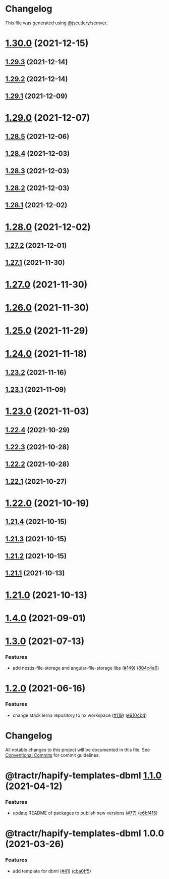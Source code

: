 # Changelog

This file was generated using [@jscutlery/semver](https://github.com/jscutlery/semver).

# [1.30.0](https://github.com/tractr/stack/compare/v1.29.3...v1.30.0) (2021-12-15)



## [1.29.3](https://github.com/tractr/stack/compare/v1.29.2...v1.29.3) (2021-12-14)



## [1.29.2](https://github.com/tractr/stack/compare/v1.29.1...v1.29.2) (2021-12-14)



## [1.29.1](https://github.com/tractr/stack/compare/v1.29.0...v1.29.1) (2021-12-09)



# [1.29.0](https://github.com/tractr/stack/compare/v1.28.5...v1.29.0) (2021-12-07)



## [1.28.5](https://github.com/tractr/stack/compare/v1.28.4...v1.28.5) (2021-12-06)



## [1.28.4](https://github.com/tractr/stack/compare/v1.28.3...v1.28.4) (2021-12-03)



## [1.28.3](https://github.com/tractr/stack/compare/v1.28.2...v1.28.3) (2021-12-03)



## [1.28.2](https://github.com/tractr/stack/compare/v1.28.1...v1.28.2) (2021-12-03)



## [1.28.1](https://github.com/tractr/stack/compare/v1.28.0...v1.28.1) (2021-12-02)



# [1.28.0](https://github.com/tractr/stack/compare/v1.27.2...v1.28.0) (2021-12-02)



## [1.27.2](https://github.com/tractr/stack/compare/v1.27.1...v1.27.2) (2021-12-01)



## [1.27.1](https://github.com/tractr/stack/compare/v1.27.0...v1.27.1) (2021-11-30)



# [1.27.0](https://github.com/tractr/stack/compare/v1.26.0...v1.27.0) (2021-11-30)



# [1.26.0](https://github.com/tractr/stack/compare/v1.25.0...v1.26.0) (2021-11-30)



# [1.25.0](https://github.com/tractr/stack/compare/v1.24.0...v1.25.0) (2021-11-29)



# [1.24.0](https://github.com/tractr/stack/compare/v1.23.2...v1.24.0) (2021-11-18)



## [1.23.2](https://github.com/tractr/stack/compare/v1.23.1...v1.23.2) (2021-11-16)



## [1.23.1](https://github.com/tractr/stack/compare/v1.23.0...v1.23.1) (2021-11-09)



# [1.23.0](https://github.com/tractr/stack/compare/v1.22.4...v1.23.0) (2021-11-03)



## [1.22.4](https://github.com/tractr/stack/compare/v1.22.3...v1.22.4) (2021-10-29)



## [1.22.3](https://github.com/tractr/stack/compare/v1.22.2...v1.22.3) (2021-10-28)



## [1.22.2](https://github.com/tractr/stack/compare/v1.22.1...v1.22.2) (2021-10-28)



## [1.22.1](https://github.com/tractr/stack/compare/v1.22.0...v1.22.1) (2021-10-27)



# [1.22.0](https://github.com/tractr/stack/compare/v1.21.4...v1.22.0) (2021-10-19)



## [1.21.4](https://github.com/tractr/stack/compare/v1.21.3...v1.21.4) (2021-10-15)



## [1.21.3](https://github.com/tractr/stack/compare/v1.21.2...v1.21.3) (2021-10-15)



## [1.21.2](https://github.com/tractr/stack/compare/v1.21.1...v1.21.2) (2021-10-15)



## [1.21.1](https://github.com/tractr/stack/compare/v1.21.0...v1.21.1) (2021-10-13)



# [1.21.0](https://github.com/tractr/stack/compare/v1.20.1...v1.21.0) (2021-10-13)



# [1.4.0](https://github.com/tractr/stack/compare/hapify-templates-dbml-1.3.0...hapify-templates-dbml-1.4.0) (2021-09-01)



# [1.3.0](https://github.com/tractr/stack/compare/hapify-templates-dbml-1.2.0...hapify-templates-dbml-1.3.0) (2021-07-13)


### Features

* add nestjs-file-storage and angular-file-storage libs ([#149](https://github.com/tractr/stack/issues/149)) ([804c4a6](https://github.com/tractr/stack/commit/804c4a6b1062a087804bfa2abec60db62c816269))



# [1.2.0](https://github.com/tractr/stack/compare/hapify-templates-dbml-1.1.0...hapify-templates-dbml-1.2.0) (2021-06-16)

### Features

- change stack lerna repository to nx workspace
  ([#119](https://github.com/tractr/stack/issues/119))
  ([e9104bd](https://github.com/tractr/stack/commit/e9104bde081619c0f3752bb9d129e19d1d6bda5d))

# Changelog

All notable changes to this project will be documented in this file. See
[Conventional Commits](https://conventionalcommits.org) for commit guidelines.

# @tractr/hapify-templates-dbml [1.1.0](https://github.com/tractr/stack/compare/@tractr/hapify-templates-dbml@1.0.0...@tractr/hapify-templates-dbml@1.1.0) (2021-04-12)

### Features

- update README of packages to publish new versions
  ([#77](https://github.com/tractr/stack/issues/77))
  ([e6bf415](https://github.com/tractr/stack/commit/e6bf415af3fe5588c15577f047a6262f81c1564f))

# @tractr/hapify-templates-dbml 1.0.0 (2021-03-26)

### Features

- add template for dbml ([#41](https://github.com/tractr/stack/issues/41))
  ([cba0ff5](https://github.com/tractr/stack/commit/cba0ff561d9559d7b575bac1fbe1ea4f59fe47bf))
